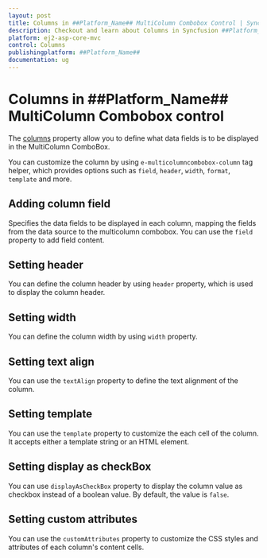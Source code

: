 ```yaml
---
layout: post
title: Columns in ##Platform_Name## MultiColumn Combobox Control | Syncfusion
description: Checkout and learn about Columns in Syncfusion ##Platform_Name## MultiColumn Combobox control of Syncfusion Essential JS 2 and more.
platform: ej2-asp-core-mvc
control: Columns
publishingplatform: ##Platform_Name##
documentation: ug
---
```


# Columns in ##Platform_Name## MultiColumn Combobox control

The [columns](https://help.syncfusion.com/cr/aspnetcore-js2/Syncfusion.EJ2.MultiColumnComboBox.MultiColumnComboBox.html#Syncfusion_EJ2_MultiColumnComboBox_MultiColumnComboBox_Columns) property allow you to define what data fields is to be displayed in the MultiColumn ComboBox.

You can customize the column by using `e-multicolumncombobox-column` tag helper, which provides options such as `field`, `header`, `width`, `format`, `template` and more.

## Adding column field

Specifies the data fields to be displayed in each column, mapping the fields from the data source to the multicolumn combobox. You can use the `field` property to add field content.

## Setting header

You can define the column header by using `header` property, which is used to display the column header.

## Setting width

You can define the column width by using `width` property.

## Setting text align

You can use the `textAlign` property to define the text alignment of the column.

## Setting template

You can use the `template` property to customize the each cell of the column. It accepts either a template string or an HTML element.

## Setting display as checkBox

You can use `displayAsCheckBox` property to display the column value as checkbox instead of a boolean value. By default, the value is `false`.

## Setting custom attributes

You can use the `customAttributes` property to customize the CSS styles and attributes of each column's content cells.
